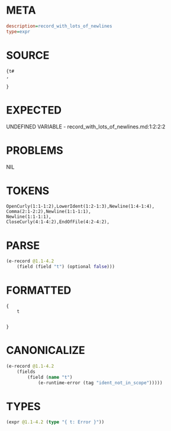 # META
~~~ini
description=record_with_lots_of_newlines
type=expr
~~~
# SOURCE
~~~roc
{t#
,

}
~~~
# EXPECTED
UNDEFINED VARIABLE - record_with_lots_of_newlines.md:1:2:2:2
# PROBLEMS
NIL
# TOKENS
~~~zig
OpenCurly(1:1-1:2),LowerIdent(1:2-1:3),Newline(1:4-1:4),
Comma(2:1-2:2),Newline(1:1-1:1),
Newline(1:1-1:1),
CloseCurly(4:1-4:2),EndOfFile(4:2-4:2),
~~~
# PARSE
~~~clojure
(e-record @1.1-4.2
	(field (field "t") (optional false)))
~~~
# FORMATTED
~~~roc
{
	t


}
~~~
# CANONICALIZE
~~~clojure
(e-record @1.1-4.2
	(fields
		(field (name "t")
			(e-runtime-error (tag "ident_not_in_scope")))))
~~~
# TYPES
~~~clojure
(expr @1.1-4.2 (type "{ t: Error }"))
~~~
